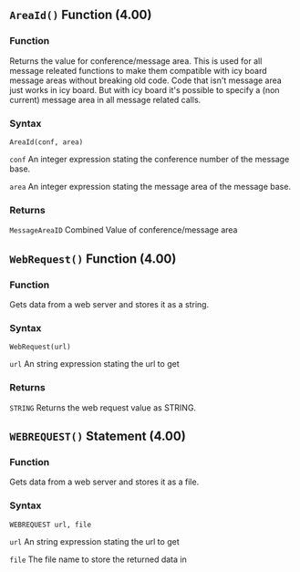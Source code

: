 ## `AreaId()`  Function (4.00)

### Function
Returns the value for conference/message area. This is used for all message releated functions
to make them compatible with icy board message areas without breaking old code. Code that isn't
message area just works in icy board. But with icy board it's possible to specify a 
(non current) message area in all message related calls.

### Syntax
`AreaId(conf, area)`

`conf`      An integer expression stating the conference number of the message base.

`area`      An integer expression stating the message area of the message base.

### Returns
`MessageAreaID`   Combined Value of conference/message area

## `WebRequest()`  Function (4.00)

### Function
Gets data from a web server and stores it as a string.

### Syntax
`WebRequest(url)`

`url` An string expression stating the url to get
        
### Returns
`STRING`   Returns the web request value as STRING.

## `WEBREQUEST()` Statement (4.00)

### Function
Gets data from a web server and stores it as a file.

### Syntax
`WEBREQUEST url, file`

`url`  An string expression stating the url to get

`file` The file name to store the returned data in